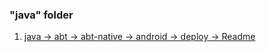 ### "java" folder
1. [java -> abt -> abt-native -> android -> deploy -> Readme](bindings/java/abt/abt-native/android/deploy/Readme.md)


